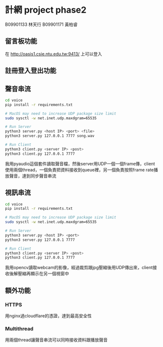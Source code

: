 # 計網 project phase2

B09901133 林天行
B09901171 黃柏睿

## 留言板功能
在 http://oasis1.csie.ntu.edu.tw:9413/ 上可以登入

## 註冊登入登出功能

## 聲音串流

```bash
cd voice
pip install -r requirements.txt

# MacOS may need to increase UDP package size limit
sudo sysctl -w net.inet.udp.maxdgram=65535

# Run Server
python3 server.py <host IP> <port> <file>
python3 server.py 127.0.0.1 7777 song.wav

# Run Client
python3 client.py <server IP> <post>
python3 client.py 127.0.0.1 7777
```

我用pyaudio這個套件讀取聲音檔，然後server用UDP一個一個frame傳，client使用兩個thread，一個負責把資料接收到queue裡，另一個負責按照frame rate播放聲音，達到同步聲音串流

## 視訊串流

```bash
cd voice
pip install -r requirements.txt

# MacOS may need to increase UDP package size limit
sudo sysctl -w net.inet.udp.maxdgram=65535

# Run Server
python3 server.py <host IP> <port>
python3 server.py 127.0.0.1 7777

# Run Client
python3 client.py <server IP> <post>
python3 client.py 127.0.0.1 7777
```

我用opencv讀取webcam的影像，經過裁剪跟jpg壓縮後用UDP傳出來，client接收後解壓縮再顯示在另一個視窗中

## 額外功能

### HTTPS

用nginx過cloudflare的憑證，達到最高安全性

### Multithread

用兩個thread讓聲音串流可以同時接收資料跟播放聲音
